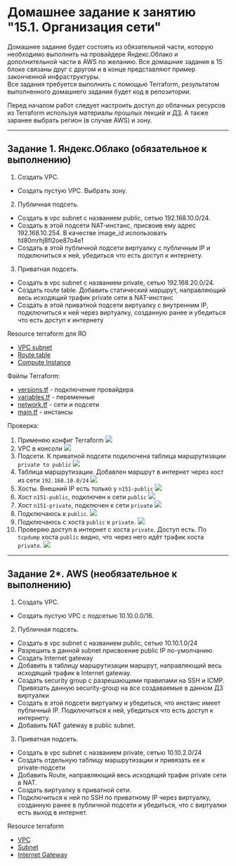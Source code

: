 # Домашнее задание к занятию "15.1. Организация сети"

Домашнее задание будет состоять из обязательной части, которую необходимо выполнить на провайдере Яндекс.Облако и дополнительной части в AWS по желанию. Все домашние задания в 15 блоке связаны друг с другом и в конце представляют пример законченной инфраструктуры.  
Все задания требуется выполнить с помощью Terraform, результатом выполненного домашнего задания будет код в репозитории.

Перед началом работ следует настроить доступ до облачных ресурсов из Terraform используя материалы прошлых лекций и [ДЗ](https://github.com/netology-code/virt-homeworks/tree/master/07-terraform-02-syntax ). А также заранее выбрать регион (в случае AWS) и зону.

---

## Задание 1. Яндекс.Облако (обязательное к выполнению)

1. Создать VPC.

- Создать пустую VPC. Выбрать зону.

2. Публичная подсеть.

- Создать в vpc subnet с названием public, сетью 192.168.10.0/24.
- Создать в этой подсети NAT-инстанс, присвоив ему адрес 192.168.10.254. В качестве image_id использовать fd80mrhj8fl2oe87o4e1
- Создать в этой публичной подсети виртуалку с публичным IP и подключиться к ней, убедиться что есть доступ к интернету.

3. Приватная подсеть.

- Создать в vpc subnet с названием private, сетью 192.168.20.0/24.
- Создать route table. Добавить статический маршрут, направляющий весь исходящий трафик private сети в NAT-инстанс
- Создать в этой приватной подсети виртуалку с внутренним IP, подключиться к ней через виртуалку, созданную ранее и убедиться что есть доступ к интернету

Resource terraform для ЯО

- [VPC subnet](https://registry.terraform.io/providers/yandex-cloud/yandex/latest/docs/resources/vpc_subnet)
- [Route table](https://registry.terraform.io/providers/yandex-cloud/yandex/latest/docs/resources/vpc_route_table)
- [Compute Instance](https://registry.terraform.io/providers/yandex-cloud/yandex/latest/docs/resources/compute_instance)

Файлы Terraform:

- [versions.tf](./15.1/terraform/versions.tf) - подключение провайдера
- [variables.tf](./15.1/terraform/variables.tf) - переменные
- [network.tf](./15.1/terraform/network.tf) - сети и подсети
- [main.tf](./15.1/terraform/main.tf) - инстансы

Проверка:

1. Применяю конфиг Terraform
![](./15.1/img/1.1.png)
1. VPC в консоли
![](./15.1/img/1.2.png)
1. Подсети. К приватной подсети подключена таблица маршрутизации `private to public`
![](./15.1/img/1.3.png)
1. Таблица маршрутизации. Добавлен маршрут в интернет через хост из сети `192.168.10.0/24`
![](./15.1/img/1.4.png)
1. Хосты. Внешний IP есть только у `n151-public`
![](./15.1/img/1.5.png)
1. Хост `n151-public`, подключен к сети `public`
![](./15.1/img/1.6.png)
1. Хост `n151-private`, подключен к сети `private`
![](./15.1/img/1.7.png)
1. Подключаюсь к `public`.
![](./15.1/img/1.8.png)
1. Подключаюсь с хоста `public` к `private`.
![](./15.1/img/1.9.png)
1. Проверяю доступ в интернет с хоста `private`. Доступ есть. По `tcpdump` хоста `public` видно, что через него идёт трафик хоста `private`.
![](./15.1/img/1.10.png)

---

## Задание 2*. AWS (необязательное к выполнению)

1. Создать VPC.

- Cоздать пустую VPC с подсетью 10.10.0.0/16.

2. Публичная подсеть.

- Создать в vpc subnet с названием public, сетью 10.10.1.0/24
- Разрешить в данной subnet присвоение public IP по-умолчанию.
- Создать Internet gateway
- Добавить в таблицу маршрутизации маршрут, направляющий весь исходящий трафик в Internet gateway.
- Создать security group с разрешающими правилами на SSH и ICMP. Привязать данную security-group на все создаваемые в данном ДЗ виртуалки
- Создать в этой подсети виртуалку и убедиться, что инстанс имеет публичный IP. Подключиться к ней, убедиться что есть доступ к интернету.
- Добавить NAT gateway в public subnet.

3. Приватная подсеть.

- Создать в vpc subnet с названием private, сетью 10.10.2.0/24
- Создать отдельную таблицу маршрутизации и привязать ее к private-подсети
- Добавить Route, направляющий весь исходящий трафик private сети в NAT.
- Создать виртуалку в приватной сети.
- Подключиться к ней по SSH по приватному IP через виртуалку, созданную ранее в публичной подсети и убедиться, что с виртуалки есть выход в интернет.

Resource terraform

- [VPC](https://registry.terraform.io/providers/hashicorp/aws/latest/docs/resources/vpc)
- [Subnet](https://registry.terraform.io/providers/hashicorp/aws/latest/docs/resources/subnet)
- [Internet Gateway](https://registry.terraform.io/providers/hashicorp/aws/latest/docs/resources/internet_gateway)

